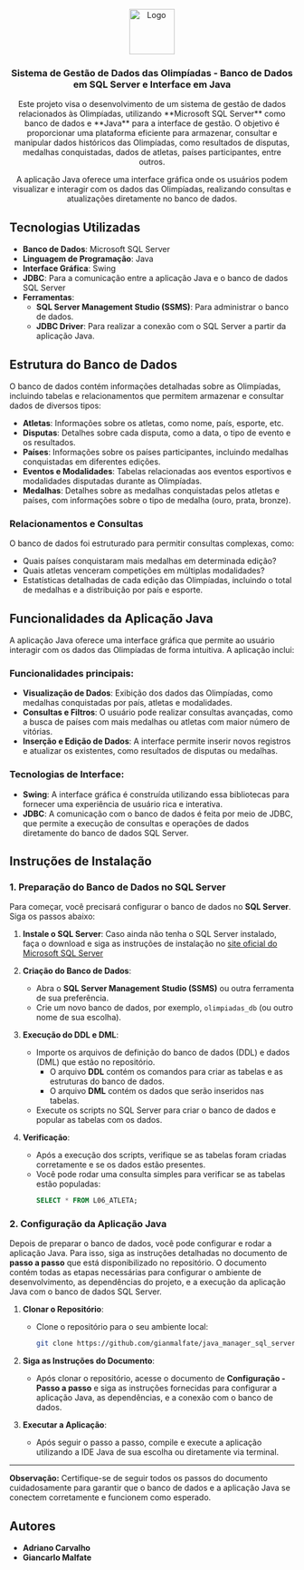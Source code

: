 <br />
<div align="center">
  <a href="https://github.com/othneildrew/Best-README-Template">
    <img src="https://cdn-icons-png.flaticon.com/256/5968/5968364.png" alt="Logo" width="80" height="80">
  </a>

  <h3 align="center">Sistema de Gestão de Dados das Olimpíadas - Banco de Dados em SQL Server e Interface em Java</h3>

  <p align="center">
    Este projeto visa o desenvolvimento de um sistema de gestão de dados relacionados às Olimpíadas, utilizando **Microsoft SQL Server** como banco de dados e **Java** para a interface de gestão. O objetivo é proporcionar uma plataforma eficiente para armazenar, consultar e manipular dados históricos das Olimpíadas, como resultados de disputas, medalhas conquistadas, dados de atletas, países participantes, entre outros.

A aplicação Java oferece uma interface gráfica onde os usuários podem visualizar e interagir com os dados das Olimpíadas, realizando consultas e atualizações diretamente no banco de dados.
  </p>
</div>

## Tecnologias Utilizadas

- **Banco de Dados**: Microsoft SQL Server
- **Linguagem de Programação**: Java
- **Interface Gráfica**: Swing
- **JDBC**: Para a comunicação entre a aplicação Java e o banco de dados SQL Server
- **Ferramentas**:
  - **SQL Server Management Studio (SSMS)**: Para administrar o banco de dados.
  - **JDBC Driver**: Para realizar a conexão com o SQL Server a partir da aplicação Java.

## Estrutura do Banco de Dados

O banco de dados contém informações detalhadas sobre as Olimpíadas, incluindo tabelas e relacionamentos que permitem armazenar e consultar dados de diversos tipos:

- **Atletas**: Informações sobre os atletas, como nome, país, esporte, etc.
- **Disputas**: Detalhes sobre cada disputa, como a data, o tipo de evento e os resultados.
- **Países**: Informações sobre os países participantes, incluindo medalhas conquistadas em diferentes edições.
- **Eventos e Modalidades**: Tabelas relacionadas aos eventos esportivos e modalidades disputadas durante as Olimpíadas.
- **Medalhas**: Detalhes sobre as medalhas conquistadas pelos atletas e países, com informações sobre o tipo de medalha (ouro, prata, bronze).

### Relacionamentos e Consultas

O banco de dados foi estruturado para permitir consultas complexas, como:
- Quais países conquistaram mais medalhas em determinada edição?
- Quais atletas venceram competições em múltiplas modalidades?
- Estatísticas detalhadas de cada edição das Olimpíadas, incluindo o total de medalhas e a distribuição por país e esporte.

## Funcionalidades da Aplicação Java

A aplicação Java oferece uma interface gráfica que permite ao usuário interagir com os dados das Olimpíadas de forma intuitiva. A aplicação inclui:

### Funcionalidades principais:
- **Visualização de Dados**: Exibição dos dados das Olimpíadas, como medalhas conquistadas por país, atletas e modalidades.
- **Consultas e Filtros**: O usuário pode realizar consultas avançadas, como a busca de países com mais medalhas ou atletas com maior número de vitórias.
- **Inserção e Edição de Dados**: A interface permite inserir novos registros e atualizar os existentes, como resultados de disputas ou medalhas.
  
### Tecnologias de Interface:
- **Swing**: A interface gráfica é construída utilizando essa bibliotecas para fornecer uma experiência de usuário rica e interativa.
- **JDBC**: A comunicação com o banco de dados é feita por meio de JDBC, que permite a execução de consultas e operações de dados diretamente do banco de dados SQL Server.

## Instruções de Instalação

### 1. Preparação do Banco de Dados no SQL Server

Para começar, você precisará configurar o banco de dados no **SQL Server**. Siga os passos abaixo:

1. **Instale o SQL Server**: Caso ainda não tenha o SQL Server instalado, faça o download e siga as instruções de instalação no [site oficial do Microsoft SQL Server](https://www.microsoft.com/pt-br/sql-server/sql-server-downloads)

2. **Criação do Banco de Dados**: 
   - Abra o **SQL Server Management Studio (SSMS)** ou outra ferramenta de sua preferência.
   - Crie um novo banco de dados, por exemplo, `olimpiadas_db` (ou outro nome de sua escolha).
   
3. **Execução do DDL e DML**:
   - Importe os arquivos de definição do banco de dados (DDL) e dados (DML) que estão no repositório.
     - O arquivo **DDL** contém os comandos para criar as tabelas e as estruturas do banco de dados.
     - O arquivo **DML** contém os dados que serão inseridos nas tabelas.
   - Execute os scripts no SQL Server para criar o banco de dados e popular as tabelas com os dados.

4. **Verificação**:
   - Após a execução dos scripts, verifique se as tabelas foram criadas corretamente e se os dados estão presentes.
   - Você pode rodar uma consulta simples para verificar se as tabelas estão populadas:
     ```sql
     SELECT * FROM L06_ATLETA;
     ```

### 2. Configuração da Aplicação Java

Depois de preparar o banco de dados, você pode configurar e rodar a aplicação Java. Para isso, siga as instruções detalhadas no documento de **passo a passo** que está disponibilizado no repositório. O documento contém todas as etapas necessárias para configurar o ambiente de desenvolvimento, as dependências do projeto, e a execução da aplicação Java com o banco de dados SQL Server.

1. **Clonar o Repositório**:
   - Clone o repositório para o seu ambiente local:
     ```bash
     git clone https://github.com/gianmalfate/java_manager_sql_server.git
     ```

2. **Siga as Instruções do Documento**:
   - Após clonar o repositório, acesse o documento de **Configuração - Passo a passo** e siga as instruções fornecidas para configurar a aplicação Java, as dependências, e a conexão com o banco de dados.

3. **Executar a Aplicação**:
   - Após seguir o passo a passo, compile e execute a aplicação utilizando a IDE Java de sua escolha ou diretamente via terminal.

---

**Observação:** Certifique-se de seguir todos os passos do documento cuidadosamente para garantir que o banco de dados e a aplicação Java se conectem corretamente e funcionem como esperado.


## Autores

- **Adriano Carvalho**
- **Giancarlo Malfate**
